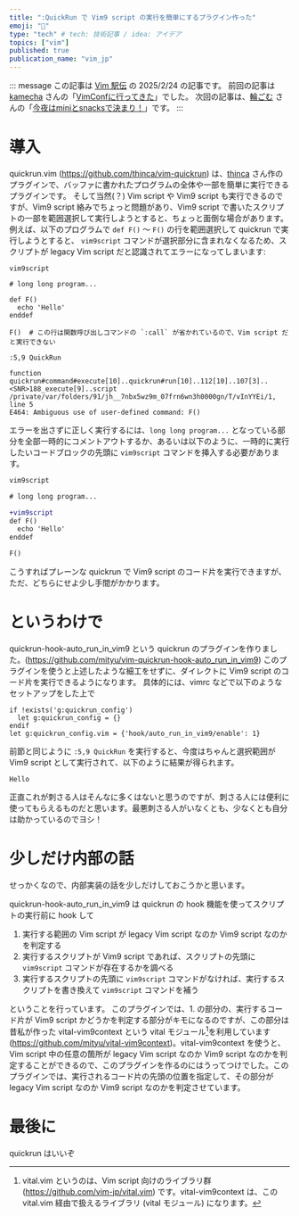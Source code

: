 ```yaml
---
title: ":QuickRun で Vim9 script の実行を簡単にするプラグイン作った"
emoji: "👏"
type: "tech" # tech: 技術記事 / idea: アイデア
topics: ["vim"]
published: true
publication_name: "vim_jp"
---
```


::: message
この記事は [Vim 駅伝](https://vim-jp.org/ekiden/) の 2025/2/24 の記事です。
前回の記事は [kamecha](https://zenn.dev/kamecha) さんの「[VimConfに行ってきた](https://trap.jp/post/2406/)」でした。
次回の記事は、[輪ごむ](https://zenn.dev/wagomu) さんの「[今夜はminiとsnacksで決まり！](https://wagomu.me/blog/2025-02-26-vim-ekiden)」です。
:::

# 導入

quickrun.vim (https://github.com/thinca/vim-quickrun) は、[thinca](https://zenn.dev/thinca) さん作のプラグインで、バッファに書かれたプログラムの全体や一部を簡単に実行できるプラグインです。
そして当然(？) Vim script や Vim9 script も実行できるのですが、Vim9 script 絡みでちょっと問題があり、Vim9 script で書いたスクリプトの一部を範囲選択して実行しようとすると、ちょっと面倒な場合があります。
例えば、以下のプログラムで `def F()` 〜 `F()` の行を範囲選択して quickrun で実行しようとすると、
`vim9script` コマンドが選択部分に含まれなくなるため、スクリプトが legacy Vim script だと認識されてエラーになってしまいます:

```vim
vim9script

# long long program...

def F()
  echo 'Hello'
enddef

F()  # この行は関数呼び出しコマンドの `:call` が省かれているので、Vim script だと実行できない
```

`:5,9 QuickRun`

```
function quickrun#command#execute[10]..quickrun#run[10]..112[10]..107[3]..<SNR>188_execute[9]..script /private/var/folders/91/jh__7nbx5wz9m_07frn6wn3h0000gn/T/vInYYEi/1, line 5
E464: Ambiguous use of user-defined command: F()
```

エラーを出さずに正しく実行するには、`long long program...` となっている部分を全部一時的にコメントアウトするか、あるいは以下のように、一時的に実行したいコードブロックの先頭に `vim9script` コマンドを挿入する必要があります。

```diff
vim9script

# long long program...

+vim9script
def F()
  echo 'Hello'
enddef

F()
```

こうすればプレーンな quickrun で Vim9 script のコード片を実行できますが、ただ、どちらにせよ少し手間がかかります。

# というわけで

quickrun-hook-auto_run_in_vim9 という quickrun のプラグインを作りました。(https://github.com/mityu/vim-quickrun-hook-auto_run_in_vim9)
このプラグインを使うと上述したような細工をせずに、ダイレクトに Vim9 script のコード片を実行できるようになります。
具体的には、vimrc などで以下のようなセットアップをした上で

```vim:vimrc
if !exists('g:quickrun_config')
  let g:quickrun_config = {}
endif
let g:quickrun_config.vim = {'hook/auto_run_in_vim9/enable': 1}
```

前節と同じように `:5,9 QuickRun` を実行すると、今度はちゃんと選択範囲が Vim9 script として実行されて、以下のように結果が得られます。

```
Hello
```

正直これが刺さる人はそんなに多くはないと思うのですが、刺さる人には便利に使ってもらえるものだと思います。最悪刺さる人がいなくとも、少なくとも自分は助かっているのでヨシ！

# 少しだけ内部の話

せっかくなので、内部実装の話を少しだけしておこうかと思います。

quickrun-hook-auto_run_in_vim9 は quickrun の hook 機能を使ってスクリプトの実行前に hook して

1. 実行する範囲の Vim script が legacy Vim script なのか Vim9 script なのかを判定する
1. 実行するスクリプトが Vim9 script であれば、スクリプトの先頭に `vim9script` コマンドが存在するかを調べる
1. 実行するスクリプトの先頭に `vim9script` コマンドがなければ、実行するスクリプトを書き換えて `vim9script` コマンドを補う

ということを行っています。
このプラグインでは、1. の部分の、実行するコード片が Vim9 script かどうかを判定する部分がキモになるのですが、この部分は昔私が作った vital-vim9context という vital モジュール[^vital.vim]を利用しています (https://github.com/mityu/vital-vim9context)。vital-vim9context を使うと、Vim script 中の任意の箇所が legacy Vim script なのか Vim9 script なのかを判定することができるので、このプラグインを作るのにはうってつけでした。このプラグインでは、実行されるコード片の先頭の位置を指定して、その部分が legacy Vim script なのか Vim9 script なのかを判定させています。

[^vital.vim]: vital.vim というのは、Vim script 向けのライブラリ群 (https://github.com/vim-jp/vital.vim) です。vital-vim9context は、この vital.vim 経由で扱えるライブラリ (vital モジュール) になります。

# 最後に

quickrun はいいぞ
